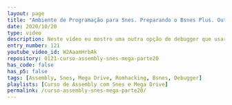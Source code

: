 ```yaml
---
layout: page
title: "Ambiente de Programação para Snes. Preparando o Bsnes Plus. Outro Debugger."
date: 2020/10/20
type: video
description: Neste vídeo eu mostro uma outra opção de debugger que usaremos, o Bsnes Plus. Essa versão é baseada na versão v073 do Bsnes e atualmente é o melhor debugger de Snes na minha opinião. 
entry_number: 121
youtube_video_id: W2AaamHrbAk
repository: 0121-curso-assembly-snes-mega-parte20
has_code: false
has_p5: false
tags: [Assembly, Snes, Mega Drive, Romhacking, Bsnes, Debugger]
playlists: [Curso de Assembly com Snes e Mega Drive]
permalink: /curso-assembly-snes-mega-parte20/
---
```

